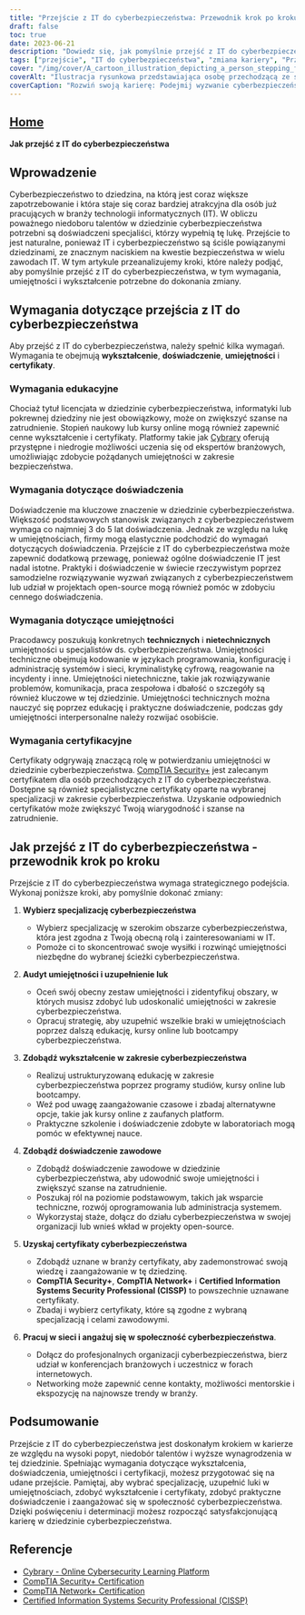 ```yaml
---
title: "Przejście z IT do cyberbezpieczeństwa: Przewodnik krok po kroku prowadzący do sukcesu"
draft: false
toc: true
date: 2023-06-21
description: "Dowiedz się, jak pomyślnie przejść z IT do cyberbezpieczeństwa dzięki naszemu kompleksowemu przewodnikowi krok po kroku, zapewniając udaną zmianę kariery."
tags: ["przejście", "IT do cyberbezpieczeństwa", "zmiana kariery", "Przewodnik krok po kroku", "edukacja", "doświadczenie", "umiejętności", "certyfikaty", "specjalizacja", "profesjonalny networking", "społeczność cyberbezpieczeństwa", "niedobór talentów", "wysoki popyt", "trendy branżowe", "praktyczne doświadczenie", "umiejętności techniczne", "umiejętności nietechniczne", "certyfikaty cyberbezpieczeństwa", "kursy online", "edukacja w zakresie cyberbezpieczeństwa", "przejście do cyberbezpieczeństwa", "Zmiana ścieżki kariery w IT", "umiejętności w zakresie cyberbezpieczeństwa", "rynek pracy cyberbezpieczeństwa", "szkolenie w zakresie cyberbezpieczeństwa", "specjalizacja cyberbezpieczeństwo", "specjaliści ds. cyberbezpieczeństwa", "branża cyberbezpieczeństwa", "Umiejętności informatyczne w zakresie cyberbezpieczeństwa", "ścieżki kariery w cyberbezpieczeństwie", "Oferty pracy w dziedzinie cyberbezpieczeństwa"]
cover: "/img/cover/A_cartoon_illustration_depicting_a_person_stepping_from_an.png"
coverAlt: "Ilustracja rysunkowa przedstawiająca osobę przechodzącą ze świata IT do świata cyberbezpieczeństwa."
coverCaption: "Rozwiń swoją karierę: Podejmij wyzwanie cyberbezpieczeństwa!"
---
```


## [Home](/cyber-security-career-playbook-start/)

**Jak przejść z IT do cyberbezpieczeństwa**

## Wprowadzenie

Cyberbezpieczeństwo to dziedzina, na którą jest coraz większe zapotrzebowanie i która staje się coraz bardziej atrakcyjna dla osób już pracujących w branży technologii informatycznych (IT). W obliczu poważnego niedoboru talentów w dziedzinie cyberbezpieczeństwa potrzebni są doświadczeni specjaliści, którzy wypełnią tę lukę. Przejście to jest naturalne, ponieważ IT i cyberbezpieczeństwo są ściśle powiązanymi dziedzinami, ze znacznym naciskiem na kwestie bezpieczeństwa w wielu zawodach IT. W tym artykule przeanalizujemy kroki, które należy podjąć, aby pomyślnie przejść z IT do cyberbezpieczeństwa, w tym wymagania, umiejętności i wykształcenie potrzebne do dokonania zmiany.

## Wymagania dotyczące przejścia z IT do cyberbezpieczeństwa

Aby przejść z IT do cyberbezpieczeństwa, należy spełnić kilka wymagań. Wymagania te obejmują **wykształcenie**, **doświadczenie**, **umiejętności** i **certyfikaty**.

### Wymagania edukacyjne

Chociaż tytuł licencjata w dziedzinie cyberbezpieczeństwa, informatyki lub pokrewnej dziedziny nie jest obowiązkowy, może on zwiększyć szanse na zatrudnienie. Stopień naukowy lub kursy online mogą również zapewnić cenne wykształcenie i certyfikaty. Platformy takie jak [Cybrary](https://www.cybrary.it/) oferują przystępne i niedrogie możliwości uczenia się od ekspertów branżowych, umożliwiając zdobycie pożądanych umiejętności w zakresie bezpieczeństwa.

### Wymagania dotyczące doświadczenia

Doświadczenie ma kluczowe znaczenie w dziedzinie cyberbezpieczeństwa. Większość podstawowych stanowisk związanych z cyberbezpieczeństwem wymaga co najmniej 3 do 5 lat doświadczenia. Jednak ze względu na lukę w umiejętnościach, firmy mogą elastycznie podchodzić do wymagań dotyczących doświadczenia. Przejście z IT do cyberbezpieczeństwa może zapewnić dodatkową przewagę, ponieważ ogólne doświadczenie IT jest nadal istotne. Praktyki i doświadczenie w świecie rzeczywistym poprzez samodzielne rozwiązywanie wyzwań związanych z cyberbezpieczeństwem lub udział w projektach open-source mogą również pomóc w zdobyciu cennego doświadczenia.

### Wymagania dotyczące umiejętności

Pracodawcy poszukują konkretnych **technicznych** i **nietechnicznych** umiejętności u specjalistów ds. cyberbezpieczeństwa. Umiejętności techniczne obejmują kodowanie w językach programowania, konfigurację i administrację systemów i sieci, kryminalistykę cyfrową, reagowanie na incydenty i inne. Umiejętności nietechniczne, takie jak rozwiązywanie problemów, komunikacja, praca zespołowa i dbałość o szczegóły są również kluczowe w tej dziedzinie. Umiejętności technicznych można nauczyć się poprzez edukację i praktyczne doświadczenie, podczas gdy umiejętności interpersonalne należy rozwijać osobiście.

### Wymagania certyfikacyjne

Certyfikaty odgrywają znaczącą rolę w potwierdzaniu umiejętności w dziedzinie cyberbezpieczeństwa. [CompTIA Security+](https://www.comptia.org/certifications/security) jest zalecanym certyfikatem dla osób przechodzących z IT do cyberbezpieczeństwa. Dostępne są również specjalistyczne certyfikaty oparte na wybranej specjalizacji w zakresie cyberbezpieczeństwa. Uzyskanie odpowiednich certyfikatów może zwiększyć Twoją wiarygodność i szanse na zatrudnienie.

## Jak przejść z IT do cyberbezpieczeństwa - przewodnik krok po kroku

Przejście z IT do cyberbezpieczeństwa wymaga strategicznego podejścia. Wykonaj poniższe kroki, aby pomyślnie dokonać zmiany:

1. **Wybierz specjalizację cyberbezpieczeństwa**
   - Wybierz specjalizację w szerokim obszarze cyberbezpieczeństwa, która jest zgodna z Twoją obecną rolą i zainteresowaniami w IT.
   - Pomoże ci to skoncentrować swoje wysiłki i rozwinąć umiejętności niezbędne do wybranej ścieżki cyberbezpieczeństwa.

2. **Audyt umiejętności i uzupełnienie luk**
   - Oceń swój obecny zestaw umiejętności i zidentyfikuj obszary, w których musisz zdobyć lub udoskonalić umiejętności w zakresie cyberbezpieczeństwa.
   - Opracuj strategię, aby uzupełnić wszelkie braki w umiejętnościach poprzez dalszą edukację, kursy online lub bootcampy cyberbezpieczeństwa.

3. **Zdobądź wykształcenie w zakresie cyberbezpieczeństwa**
   - Realizuj ustrukturyzowaną edukację w zakresie cyberbezpieczeństwa poprzez programy studiów, kursy online lub bootcampy.
   - Weź pod uwagę zaangażowanie czasowe i zbadaj alternatywne opcje, takie jak kursy online z zaufanych platform.
   - Praktyczne szkolenie i doświadczenie zdobyte w laboratoriach mogą pomóc w efektywnej nauce.

4. **Zdobądź doświadczenie zawodowe**
   - Zdobądź doświadczenie zawodowe w dziedzinie cyberbezpieczeństwa, aby udowodnić swoje umiejętności i zwiększyć szanse na zatrudnienie.
   - Poszukaj ról na poziomie podstawowym, takich jak wsparcie techniczne, rozwój oprogramowania lub administracja systemem.
   - Wykorzystaj staże, dołącz do działu cyberbezpieczeństwa w swojej organizacji lub wnieś wkład w projekty open-source.

5. **Uzyskaj certyfikaty cyberbezpieczeństwa**
   - Zdobądź uznane w branży certyfikaty, aby zademonstrować swoją wiedzę i zaangażowanie w tę dziedzinę.
   - **CompTIA Security+**, **CompTIA Network+** i **Certified Information Systems Security Professional (CISSP)** to powszechnie uznawane certyfikaty.
   - Zbadaj i wybierz certyfikaty, które są zgodne z wybraną specjalizacją i celami zawodowymi.

6. **Pracuj w sieci i angażuj się w społeczność cyberbezpieczeństwa**.
   - Dołącz do profesjonalnych organizacji cyberbezpieczeństwa, bierz udział w konferencjach branżowych i uczestnicz w forach internetowych.
   - Networking może zapewnić cenne kontakty, możliwości mentorskie i ekspozycję na najnowsze trendy w branży.

## Podsumowanie

Przejście z IT do cyberbezpieczeństwa jest doskonałym krokiem w karierze ze względu na wysoki popyt, niedobór talentów i wyższe wynagrodzenia w tej dziedzinie. Spełniając wymagania dotyczące wykształcenia, doświadczenia, umiejętności i certyfikacji, możesz przygotować się na udane przejście. Pamiętaj, aby wybrać specjalizację, uzupełnić luki w umiejętnościach, zdobyć wykształcenie i certyfikaty, zdobyć praktyczne doświadczenie i zaangażować się w społeczność cyberbezpieczeństwa. Dzięki poświęceniu i determinacji możesz rozpocząć satysfakcjonującą karierę w dziedzinie cyberbezpieczeństwa.

## Referencje

- [Cybrary - Online Cybersecurity Learning Platform](https://www.cybrary.it/)
- [CompTIA Security+ Certification](https://www.comptia.org/certifications/security)
- [CompTIA Network+ Certification](https://www.comptia.org/certifications/network)
- [Certified Information Systems Security Professional (CISSP)](https://www.isc2.org/Certifications/CISSP)
